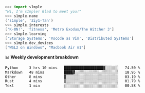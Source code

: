 ```python
>>> import s1mple
"Hi, I'm s1mple! Glad to meet you!"
>>> s1mple.name
('s1mple', 'Ziy1-Tan')
>>> s1mple.interests
['K-ON!', 'fitness', 'Metro Exodus/The Witcher 3']
>>> s1mple.learning
['Storage Systems', 'Vscode as Vim', 'Distributed Systems']
>>> s1mple.dev_devices
["WSL2 on Windows", "Macbook Air m1"]
```
📊 **Weekly development breakdown**
<!--START_SECTION:waka-->

```txt
Python     3 hrs 10 mins   ██████████████████▓░░░░░░   74.50 %
Markdown   48 mins         ████▓░░░░░░░░░░░░░░░░░░░░   18.95 %
Other      8 mins          ▓░░░░░░░░░░░░░░░░░░░░░░░░   03.19 %
Rust       4 mins          ▒░░░░░░░░░░░░░░░░░░░░░░░░   01.79 %
Text       1 min           ░░░░░░░░░░░░░░░░░░░░░░░░░   00.58 %
```

<!--END_SECTION:waka-->
